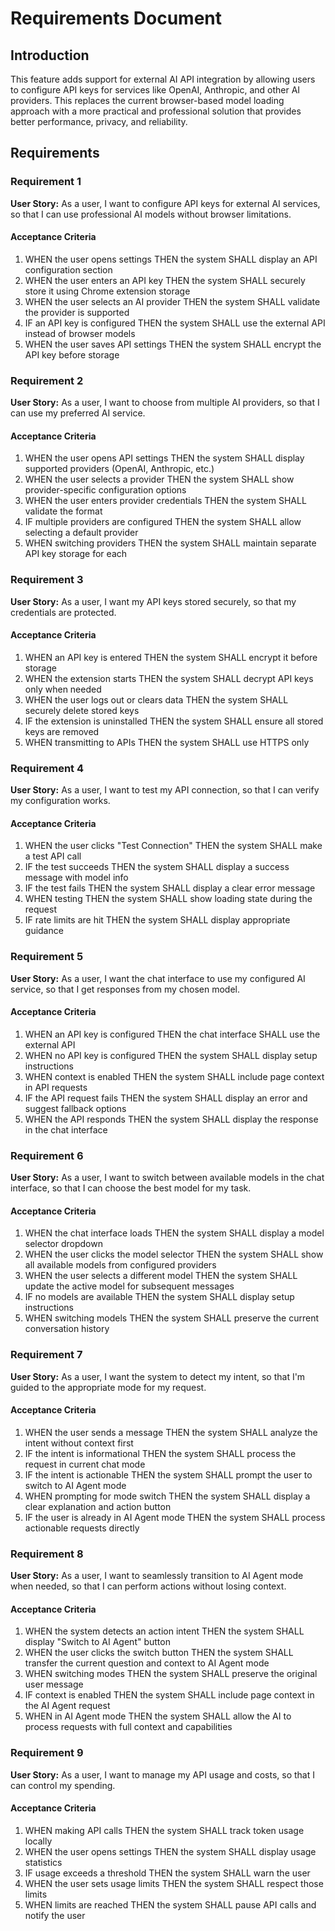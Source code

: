 # Requirements Document

## Introduction

This feature adds support for external AI API integration by allowing users to configure API keys for services like OpenAI, Anthropic, and other AI providers. This replaces the current browser-based model loading approach with a more practical and professional solution that provides better performance, privacy, and reliability.

## Requirements

### Requirement 1

**User Story:** As a user, I want to configure API keys for external AI services, so that I can use professional AI models without browser limitations.

#### Acceptance Criteria

1. WHEN the user opens settings THEN the system SHALL display an API configuration section
2. WHEN the user enters an API key THEN the system SHALL securely store it using Chrome extension storage
3. WHEN the user selects an AI provider THEN the system SHALL validate the provider is supported
4. IF an API key is configured THEN the system SHALL use the external API instead of browser models
5. WHEN the user saves API settings THEN the system SHALL encrypt the API key before storage

### Requirement 2

**User Story:** As a user, I want to choose from multiple AI providers, so that I can use my preferred AI service.

#### Acceptance Criteria

1. WHEN the user opens API settings THEN the system SHALL display supported providers (OpenAI, Anthropic, etc.)
2. WHEN the user selects a provider THEN the system SHALL show provider-specific configuration options
3. WHEN the user enters provider credentials THEN the system SHALL validate the format
4. IF multiple providers are configured THEN the system SHALL allow selecting a default provider
5. WHEN switching providers THEN the system SHALL maintain separate API key storage for each

### Requirement 3

**User Story:** As a user, I want my API keys stored securely, so that my credentials are protected.

#### Acceptance Criteria

1. WHEN an API key is entered THEN the system SHALL encrypt it before storage
2. WHEN the extension starts THEN the system SHALL decrypt API keys only when needed
3. WHEN the user logs out or clears data THEN the system SHALL securely delete stored keys
4. IF the extension is uninstalled THEN the system SHALL ensure all stored keys are removed
5. WHEN transmitting to APIs THEN the system SHALL use HTTPS only

### Requirement 4

**User Story:** As a user, I want to test my API connection, so that I can verify my configuration works.

#### Acceptance Criteria

1. WHEN the user clicks "Test Connection" THEN the system SHALL make a test API call
2. IF the test succeeds THEN the system SHALL display a success message with model info
3. IF the test fails THEN the system SHALL display a clear error message
4. WHEN testing THEN the system SHALL show loading state during the request
5. IF rate limits are hit THEN the system SHALL display appropriate guidance

### Requirement 5

**User Story:** As a user, I want the chat interface to use my configured AI service, so that I get responses from my chosen model.

#### Acceptance Criteria

1. WHEN an API key is configured THEN the chat interface SHALL use the external API
2. WHEN no API key is configured THEN the system SHALL display setup instructions
3. WHEN context is enabled THEN the system SHALL include page context in API requests
4. IF the API request fails THEN the system SHALL display an error and suggest fallback options
5. WHEN the API responds THEN the system SHALL display the response in the chat interface

### Requirement 6

**User Story:** As a user, I want to switch between available models in the chat interface, so that I can choose the best model for my task.

#### Acceptance Criteria

1. WHEN the chat interface loads THEN the system SHALL display a model selector dropdown
2. WHEN the user clicks the model selector THEN the system SHALL show all available models from configured providers
3. WHEN the user selects a different model THEN the system SHALL update the active model for subsequent messages
4. IF no models are available THEN the system SHALL display setup instructions
5. WHEN switching models THEN the system SHALL preserve the current conversation history

### Requirement 7

**User Story:** As a user, I want the system to detect my intent, so that I'm guided to the appropriate mode for my request.

#### Acceptance Criteria

1. WHEN the user sends a message THEN the system SHALL analyze the intent without context first
2. IF the intent is informational THEN the system SHALL process the request in current chat mode
3. IF the intent is actionable THEN the system SHALL prompt the user to switch to AI Agent mode
4. WHEN prompting for mode switch THEN the system SHALL display a clear explanation and action button
5. IF the user is already in AI Agent mode THEN the system SHALL process actionable requests directly

### Requirement 8

**User Story:** As a user, I want to seamlessly transition to AI Agent mode when needed, so that I can perform actions without losing context.

#### Acceptance Criteria

1. WHEN the system detects an action intent THEN the system SHALL display "Switch to AI Agent" button
2. WHEN the user clicks the switch button THEN the system SHALL transfer the current question and context to AI Agent mode
3. WHEN switching modes THEN the system SHALL preserve the original user message
4. IF context is enabled THEN the system SHALL include page context in the AI Agent request
5. WHEN in AI Agent mode THEN the system SHALL allow the AI to process requests with full context and capabilities

### Requirement 9

**User Story:** As a user, I want to manage my API usage and costs, so that I can control my spending.

#### Acceptance Criteria

1. WHEN making API calls THEN the system SHALL track token usage locally
2. WHEN the user opens settings THEN the system SHALL display usage statistics
3. IF usage exceeds a threshold THEN the system SHALL warn the user
4. WHEN the user sets usage limits THEN the system SHALL respect those limits
5. WHEN limits are reached THEN the system SHALL pause API calls and notify the user
